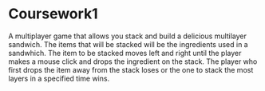 # Coursework1
A multiplayer game that allows you stack and build a delicious multilayer sandwich. 
The items that will be stacked will be the ingredients used in a sandwhich.
The item to be stacked moves left and right until the player makes a mouse click and drops the ingredient on the stack.
The player who first drops the item away from the stack loses or the one to stack the most layers in a specified time wins.
